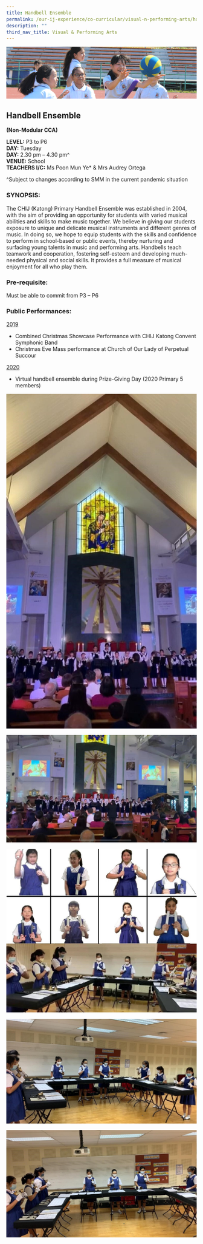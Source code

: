 ```yaml
---
title: Handbell Ensemble
permalink: /our-ij-experience/co-curricular/visual-n-performing-arts/handbell-ensemble
description: ""
third_nav_title: Visual & Performing Arts
---
```

![](/images/subpage.jpg)

## Handbell Ensemble

**(Non-Modular CCA)**

  

**LEVEL:** P3 to P6<br>
**DAY:** Tuesday<br>
**DAY:** 2.30 pm – 4.30 pm^<br>
**VENUE:** School<br>
**TEACHERS I/C:** Ms Poon Mun Ye\* & Mrs Audrey Ortega

  

^Subject to changes according to SMM in the current pandemic situation

### SYNOPSIS:


The CHIJ (Katong) Primary Handbell Ensemble was established in 2004, with the aim of providing an opportunity for students with varied musical abilities and skills to make music together. We believe in giving our students exposure to unique and delicate musical instruments and different genres of music. In doing so, we hope to equip students with the skills and confidence to perform in school-based or public events, thereby nurturing and surfacing young talents in music and performing arts. Handbells teach teamwork and cooperation, fostering self-esteem and developing much-needed physical and social skills. It provides a full measure of musical enjoyment for all who play them.

### Pre-requisite:


Must be able to commit from P3 – P6

### Public Performances:


<u>2019</u>

*   Combined Christmas Showcase Performance with CHIJ Katong Convent Symphonic Band
*   Christmas Eve Mass performance at Church of Our Lady of Perpetual Succour

  

<u>2020</u>

*   Virtual handbell ensemble during Prize-Giving Day (2020 Primary 5 members)

![](/images/Co%20Curricular/Handbell%20Ensemble_1.jpg)

![](/images/Co%20Curricular/Handbell%20Ensemble_2.jpg)


![](/images/Co%20Curricular/Handbell%20Ensemble_3.jpg)


![](/images/Co%20Curricular/Handbell%20Ensemble_4.jpg)


![](/images/Co%20Curricular/Handbell%20Ensemble_5.jpg)
